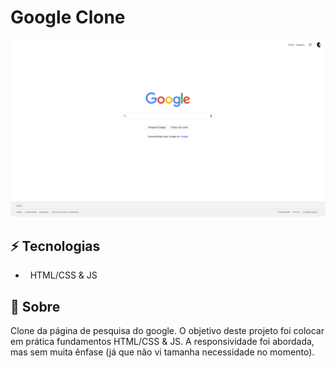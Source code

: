 # Google Clone

![](/assets/tela.png)

## ⚡ Tecnologias

- &nbsp; HTML/CSS & JS

## 📌 Sobre

Clone da página de pesquisa do google. O objetivo deste projeto foi colocar em prática fundamentos HTML/CSS & JS. A responsividade foi abordada, mas sem muita ênfase (já que não vi tamanha necessidade no momento).
